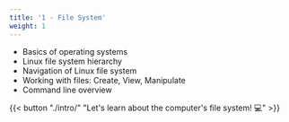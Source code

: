 ```yaml
---
title: '1 - File System'
weight: 1
---
```


- Basics of operating systems
- Linux file system hierarchy
- Navigation of Linux file system
- Working with files: Create, View, Manipulate
- Command line overview

{{< button "./intro/" "Let's learn about the computer's file system! 💻" >}}
